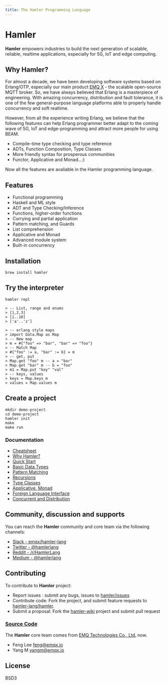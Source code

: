 ```yaml
---
title: The Hamler Programming Language
---
```


# Hamler

**Hamler** empowers industries to build the next generation of scalable, reliable, realtime applications, especially for 5G, IoT and edge computing.

## **Why Hamler?**

For almost a decade, we have been developing software systems based on Erlang/OTP, especially our main product [EMQ X](https://github.com/emqx/emqx) - the scalable open-source MQTT broker. So, we have always believed that Erlang is a masterpiece of engineering. With amazing concurrency, distribution and fault tolerance, it is one of the few general-purpose language platforms able to properly handle concurrency and soft realtime.

However, from all the experience writing Erlang, we believe that the following features can help Erlang programmer better adapt to the coming wave of 5G, IoT and edge-programming and attract more people for using BEAM.

- Compile-time type checking and type reference
- ADTs, Function Composition, Type Classes
- More friendly syntax for prosperous communities
- Functor, Applicative and Monad...:)

Now all the features are avaliable in the Hamler programming language.

## **Features**

- Functional programming
- Haskell and ML style
- ADT and Type Checking/Inference
- Functions, higher-order functions
- Currying and partial application
- Pattern matching, and Guards
- List comprehension
- Applicative and Monad
- Advanced module system
- Built-in concurrency

## **Installation**

```shell
brew install hamler
```

## **Try the interpreter**

```shell
hamler repl

> -- List, range and enums
> [1,2,3]
> [1..10]
> ['a'..'z']

> -- erlang style maps
> import Data.Map as Map
> -- New map
> m = #{"foo" => "bar", "bar" => "foo"}
> -- Match Map
> #{"foo" := a, "bar" := b} = m
> -- get, put
> Map.get "foo" m -- a = "bar"
> Map.get "bar" m -- b = "foo"
> m1 = Map.put "key" "val"
> -- keys, values
> keys = Map.keys m
> values = Map.values m
```

## **Create a project**

```shell
mkdir demo-project
cd demo-project
hamler init
make
make run
```

### **Documentation**

- [Cheatsheet](https://github.com/hamler-lang/hamler/blob/master/doc/Cheatsheet.md)
- [Why Hamler?](https://github.com/hamler-lang/hamler/blob/master/doc/guide/01_WhyHamler.md)
- [Quick Start](https://github.com/hamler-lang/hamler/blob/master/doc/guide/02_QuickStart.md)
- [Basic Data Types](https://github.com/hamler-lang/hamler/blob/master/doc/guide/03_BasicDataTypes.md)
- [Pattern Matching](https://github.com/hamler-lang/hamler/blob/master/doc/guide/04_MoreTypesandPatternMatching.md)
- [Recursions](https://github.com/hamler-lang/hamler/blob/master/doc/guide/05_HighOrderFunctionsAndRecursions.md)
- [Type Classes](https://github.com/hamler-lang/hamler/blob/master/doc/guide/06_TypeClasses.md)
- [Applicative, Monad](https://github.com/hamler-lang/hamler/blob/master/doc/guide/07_ApplicativeAndMonad.md)
- [Foreign Language Interface](https://github.com/hamler-lang/hamler/blob/master/doc/guide/07_ForeignLanguageInterface.md)
- [Concurrent and Distribution](https://github.com/hamler-lang/hamler/blob/master/doc/guide/08_ConcurrentAndDistribution.md)

## **Community, discussion and supports**

You can reach the **Hamler** community and core team via the following channels:

- [Slack - emqx/hamler-lang](https://slack-invite.emqx.io/)
- [Twitter - @hamlerlang](https://twitter.com/hamlerlang)
- [Reddit - /r/HamlerLang](https://www.reddit.com/r/HamlerLang/)
- [Medium - @hamlerlang](https://medium.com/@hamlerlang)

## **Contributing**

To contribute to **Hamler** project:

- Report issues : submit any bugs, issues to [hamler/issues](https://github.com/hamler-lang/hamler/issues)
- Contribute code: Fork the project, and submit feature requests to [hamler-lang/hamler](https://github.com/hamler-lang/hamler).
- Submit a proposal: Fork the [hamler-wiki](https://github.com/hamler-lang/hamler-wiki) project and submit pull request

### [**Source Code**](https://github.com/hamler-lang/hamler)

The **Hamler** core team comes from [EMQ Technologies Co., Ltd.](https://emqx.io/) now.

- Feng Lee <feng@emqx.io>
- Yang M  <yangm@emqx.io>

## **License**

BSD3
